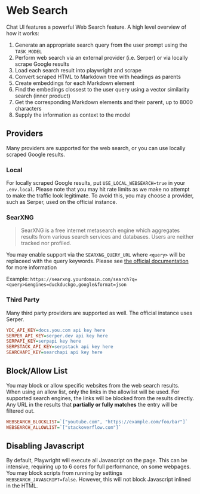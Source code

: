 # Web Search

Chat UI features a powerful Web Search feature. A high level overview of how it works:

1. Generate an appropriate search query from the user prompt using the `TASK_MODEL`
2. Perform web search via an external provider (i.e. Serper) or via locally scrape Google results
3. Load each search result into playwright and scrape
4. Convert scraped HTML to Markdown tree with headings as parents
5. Create embeddings for each Markdown element
6. Find the embedings clossest to the user query using a vector similarity search (inner product)
7. Get the corresponding Markdown elements and their parent, up to 8000 characters
8. Supply the information as context to the model

## Providers

Many providers are supported for the web search, or you can use locally scraped Google results.

### Local

For locally scraped Google results, put `USE_LOCAL_WEBSEARCH=true` in your `.env.local`. Please note that you may hit rate limits as we make no attempt to make the traffic look legitimate. To avoid this, you may choose a provider, such as Serper, used on the official instance.

### SearXNG

> SearXNG is a free internet metasearch engine which aggregates results from various search services and databases. Users are neither tracked nor profiled.

You may enable support via the `SEARXNG_QUERY_URL` where `<query>` will be replaceed with the query keywords. Please see [the official documentation](https://docs.searxng.org/dev/search_api.html) for more information

Example: `https://searxng.yourdomain.com/search?q=<query>&engines=duckduckgo,google&format=json`

### Third Party

Many third party providers are supported as well. The official instance uses Serper.

```ini
YDC_API_KEY=docs.you.com api key here
SERPER_API_KEY=serper.dev api key here
SERPAPI_KEY=serpapi key here
SERPSTACK_API_KEY=serpstack api key here
SEARCHAPI_KEY=searchapi api key here
```

## Block/Allow List

You may block or allow specific websites from the web search results. When using an allow list, only the links in the allowlist will be used. For supported search engines, the links will be blocked from the results directly. Any URL in the results that **partially or fully matches** the entry will be filtered out.

```ini
WEBSEARCH_BLOCKLIST=`["youtube.com", "https://example.com/foo/bar"]`
WEBSEARCH_ALLOWLIST=`["stackoverflow.com"]`
```

## Disabling Javascript

By default, Playwright will execute all Javascript on the page. This can be intensive, requiring up to 6 cores for full performance, on some webpages. You may block scripts from running by settings `WEBSEARCH_JAVASCRIPT=false`. However, this will not block Javascript inlined in the HTML.
